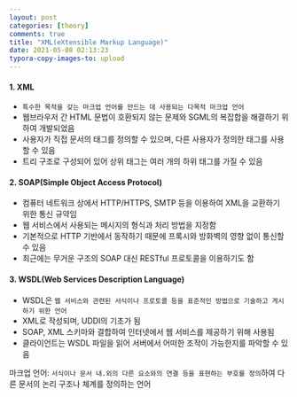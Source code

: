 ```yaml
---
layout: post
categories: [theory]
comments: true
title: "XML(eXtensible Markup Language)"
date: 2021-05-08 02:13:23
typora-copy-images-to: upload
---
```


#### 1. XML

- `특수한 목적을 갖는 마크업 언어를 만드는 데 사용되는 다목적 마크업 언어`
- 웹브라우저 간 HTML 문법이 호환되지 않는 문제와 SGML의 복잡합을 해결하기 위하여 개발되었음
- 사용자가 직접 문서의 태그를 정의할 수 있으며, 다른 사용자가 정의한 태그를 사용할 수 있음
- 트리 구조로 구성되어 있어 상위 태그는 여러 개의 하위 태그를 가질 수 있음

#### 2. SOAP(Simple Object Access Protocol)

- 컴퓨터 네트워크 상에서 HTTP/HTTPS, SMTP 등을 이용하여 XML을 교환하기 위한 통신 규약임
- 웹 서비스에서 사용되는 메시지의 형식과 처리 방법을 지정함
- 기본적으로 HTTP 기반에서 동작하기 때문에 프록시와 방화벽의 영향 없이 통신할 수 있음
- 최근에는 무거운 구조의 SOAP 대신 RESTful 프로토콜을 이용하기도 함

#### 3. WSDL(Web Services Description Language)

- WSDL은 `웹 서비스와 관련된 서식이나 프로토콜 등을 표준적인 방법으로 기술하고 게시하기 위한 언어`
- XML로 작성되며, UDDI의 기초가 됨
- SOAP, XML 스키마와 결합하여 인터넷에서 웹 서비스를 제공하기 위해 사용됨
- 클라이언트는 WSDL 파일을 읽어 서버에서 어떠한 조작이 가능한지를 파악할 수 있음

마크업 언어: `서식이나 문서 내.외의 다른 요소와의 연결 등을 표현하는 부호를 정의`하여 다른 문서의 논리 구조나 체계를 정의하는 언어